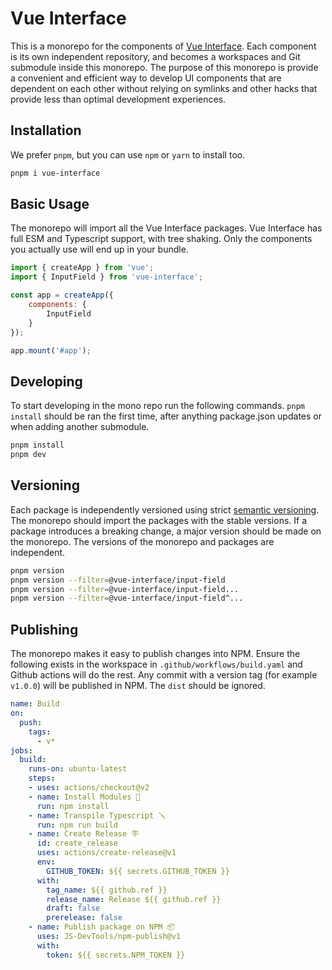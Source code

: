 # Vue Interface

This is a monorepo for the components of [Vue Interface](https://github.com/vue-interface). Each component is its own independent repository, and becomes a workspaces and Git submodule inside this monorepo. The purpose of this monorepo is provide a convenient and efficient way to develop UI components that are dependent on each other without relying on symlinks and other hacks that provide less than optimal development experiences.

## Installation

We prefer `pnpm`, but you can use `npm` or `yarn` to install too. 

```bash
pnpm i vue-interface
```

## Basic Usage

The monorepo will import all the Vue Interface packages. Vue Interface has full ESM and Typescript support, with tree shaking. Only the components you actually use will end up in your bundle.

```js
import { createApp } from 'vue';
import { InputField } from 'vue-interface';

const app = createApp({
    components: {
        InputField
    }
});

app.mount('#app');
```

## Developing

To start developing in the mono repo run the following commands. `pnpm install` should be ran the first time, after anything package.json updates or when adding another submodule.

```bash
pnpm install
pnpm dev
```

## Versioning

Each package is independently versioned using strict [semantic versioning](https://semver.org/). The monorepo should import the packages with the stable versions. If a package introduces a breaking change, a major version should be made on the monorepo. The versions of the monorepo and packages are independent.

```bash
pnpm version
pnpm version --filter=@vue-interface/input-field
pnpm version --filter=@vue-interface/input-field...
pnpm version --filter=@vue-interface/input-field^...
```

## Publishing

The monorepo makes it easy to publish changes into NPM. Ensure the following exists in the workspace in `.github/workflows/build.yaml` and Github actions will do the rest. Any commit with a version tag (for example `v1.0.0`) will be published in NPM. The `dist` should be ignored.

```yaml
name: Build
on:
  push:
    tags:
      - v*
jobs:
  build:
    runs-on: ubuntu-latest
    steps:
    - uses: actions/checkout@v2
    - name: Install Modules 🔌 
      run: npm install
    - name: Transpile Typescript 🪛 
      run: npm run build
    - name: Create Release 🪧
      id: create_release
      uses: actions/create-release@v1
      env:
        GITHUB_TOKEN: ${{ secrets.GITHUB_TOKEN }}
      with:
        tag_name: ${{ github.ref }}
        release_name: Release ${{ github.ref }}
        draft: false
        prerelease: false
    - name: Publish package on NPM 📦
      uses: JS-DevTools/npm-publish@v1
      with:
        token: ${{ secrets.NPM_TOKEN }}
```
